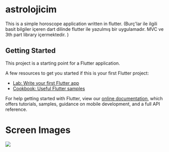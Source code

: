 # astrolojicim

This is a simple horoscope application written in flutter.
(Burç'lar ile ilgili basit bilgiler içeren dart dilinde flutter ile yazulmış bir uygulamadır. MVC ve 3th part library içermektedir. )

## Getting Started

This project is a starting point for a Flutter application.

A few resources to get you started if this is your first Flutter project:

- [Lab: Write your first Flutter app](https://flutter.dev/docs/get-started/codelab)
- [Cookbook: Useful Flutter samples](https://flutter.dev/docs/cookbook)

For help getting started with Flutter, view our
[online documentation](https://flutter.dev/docs), which offers tutorials,
samples, guidance on mobile development, and a full API reference.

# Screen Images

![](/ScreenImages/ss1.jpeg)
